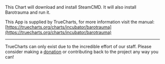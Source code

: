 This Chart will download and install SteamCMD. It will also install Barotrauma and run it.

This App is supplied by TrueCharts, for more information visit the manual: [https://truecharts.org/charts/incubator/barotrauma](https://truecharts.org/charts/incubator/barotrauma)

---

TrueCharts can only exist due to the incredible effort of our staff.
Please consider making a [donation](https://truecharts.org/sponsor) or contributing back to the project any way you can!
